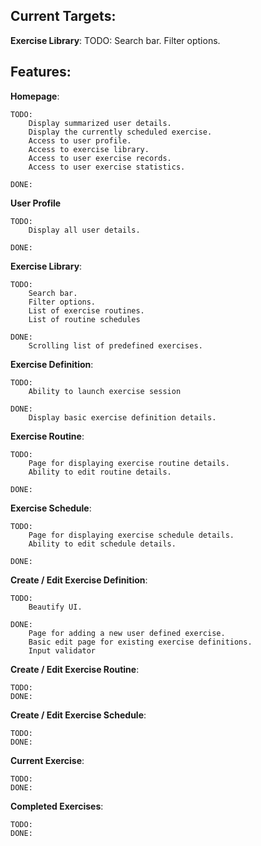## Current Targets:

**Exercise Library**:
	TODO:
		Search bar.
		Filter options.


## Features:

**Homepage**:

	TODO:
		Display summarized user details.
		Display the currently scheduled exercise.
		Access to user profile.
		Access to exercise library.
		Access to user exercise records.
		Access to user exercise statistics.
	
	DONE:

**User Profile**

	TODO:
		Display all user details.

	DONE:

**Exercise Library**: 

	TODO:
		Search bar.
		Filter options.
		List of exercise routines.
		List of routine schedules

	DONE: 
		Scrolling list of predefined exercises.

**Exercise Definition**: 

	TODO:
		Ability to launch exercise session 

	DONE:
		Display basic exercise definition details.

**Exercise Routine**:

	TODO:
		Page for displaying exercise routine details.
		Ability to edit routine details.

	DONE:

**Exercise Schedule**:

	TODO:
		Page for displaying exercise schedule details.
		Ability to edit schedule details.

	DONE:

**Create / Edit Exercise Definition**:

	TODO:
		Beautify UI.

	DONE:
		Page for adding a new user defined exercise.
		Basic edit page for existing exercise definitions.
		Input validator

**Create / Edit Exercise Routine**:

	TODO:
	DONE:

**Create / Edit Exercise Schedule**:

	TODO:
	DONE:

**Current Exercise**:

	TODO:
	DONE:

**Completed Exercises**:

	TODO:
	DONE: